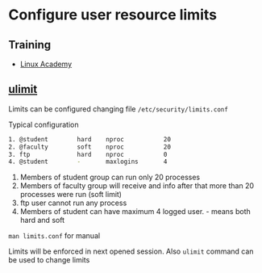 # Configure user resource limits

## Training
* [Linux Academy](https://linuxacademy.com/cp/courses/lesson/course/5413/lesson/5/module/428)

## [ulimit](https://manpages.ubuntu.com/manpages/bionic/en/man1/ulimit.1posix.html)

Limits can be configured changing file `/etc/security/limits.conf`

Typical configuration
```bash
1. @student        hard    nproc           20
2. @faculty        soft    nproc           20
3. ftp             hard    nproc           0
4. @student        -       maxlogins       4
```

1. Members of student group can run only 20 processes
2. Members of faculty group will receive and info after that more than 20 processes were run (soft limit)
3. ftp user cannot run any process
4. Members of student can have maximum 4 logged user. - means both hard and soft

`man limits.conf` for manual

Limits will be enforced in next opened session. Also `ulimit` command can be used to change limits